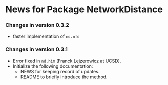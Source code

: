 # News for Package NetworkDistance
### Changes in version 0.3.2
  * faster implementation of `nd.nfd`
  
### Changes in version 0.3.1
  * Error fixed in `nd.him` (Franck Lejzerowicz at UCSD).
  * Initialize the following documentation:
    - NEWS for keeping record of updates.
    - README to briefly introduce the method.
  
